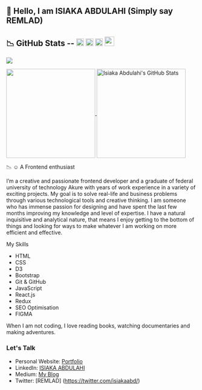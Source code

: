 ## 👋 Hello, I am ISIAKA ABDULAHI (Simply say REMLAD)

##	&#x1F4C9; GitHub Stats -- [<img src='https://cdn.jsdelivr.net/npm/simple-icons@3.0.1/icons/linkedin.svg' alt='linkedin' height='20'>](https://www.linkedin.com/in/isiaka-abdulahi-1bb16514a/) [<img src='https://cdn.jsdelivr.net/npm/simple-icons@3.0.1/icons/instagram.svg' alt='instagram' height='20'>](https://www.instagram.com/isiakaabd/?hl=en/) [<img src='https://cdn.jsdelivr.net/npm/simple-icons@3.0.1/icons/twitter.svg' alt='twitter' height='20'>](https://twitter.com/isiakaabd) [<img src='https://cdn.jsdelivr.net/npm/simple-icons@3.0.1/icons/dev-dot-to.svg' alt='website' height='25'>](https://dev.to/isiakaabd)

![](https://visitor-badge.laobi.icu/badge?page_id=isiakaabd)

<a href="https://github.com/isiakaabd/isiakaabd">
  <img height="235px" align="center" src="https://github-readme-stats.vercel.app/api/top-langs/?username=isiakaabd&hide=java&title_color=ffffff&text_color=c9cacc&icon_color=2bbc8a&bg_color=1d1f21" />
</a>
<a href="https://github.com/isiakaabd/isiakaabd">
  <img height="235px" align="center" src="https://github-readme-stats.vercel.app/api?username=isiakaabd&show_icons=true&line_height=27&count_private=true&title_color=ffffff&text_color=c9cacc&icon_color=2bbc8a&bg_color=1d1f21" alt="Isiaka Abdulahi's GitHub Stats" />
</a>  

&#x1F4C9;
&#x263A; A Frontend enthusiast



I’m a  creative and passionate frontend developer and a graduate of federal university of technology Akure with years of work experience in a variety of exciting projects. My goal is to solve real-life and business problems through various technological tools and creative thinking. 
I am someone who has immense passion for designing and have spent the last few months improving my knowledge and level of expertise. 
I have a natural inquisitive and analytical nature, that means I enjoy getting to the bottom of things and looking for ways to make whatever I am working on more efficient and effective.


My Skills
- HTML
- CSS
- D3
- Bootstrap
- Git & GitHub
- JavaScript
- React.js
- Redux
- SEO Optimisation
- FIGMA

When I am not coding, I love reading books, watching documentaries and making adventures. 

### Let's Talk
* Personal Website: [Portfolio ](https://abdulahi.netlify.app/)
* LinkedIn: [ISIAKA ABDULAHI](https://www.linkedin.com/in/isiaka-abdulahi-1bb16514a/)
* Medium: [My Blog](https://isiakaabd.medium.com/)
* Twitter: [REMLAD] (https://twitter.com/isiakaabd/)

